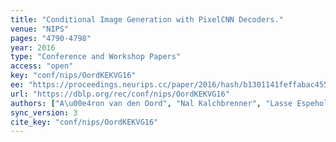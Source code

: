 ```yaml
---
title: "Conditional Image Generation with PixelCNN Decoders."
venue: "NIPS"
pages: "4790-4798"
year: 2016
type: "Conference and Workshop Papers"
access: "open"
key: "conf/nips/OordKEKVG16"
ee: "https://proceedings.neurips.cc/paper/2016/hash/b1301141feffabac455e1f90a7de2054-Abstract.html"
url: "https://dblp.org/rec/conf/nips/OordKEKVG16"
authors: ["A\u00e4ron van den Oord", "Nal Kalchbrenner", "Lasse Espeholt", "Koray Kavukcuoglu", "Oriol Vinyals", "Alex Graves"]
sync_version: 3
cite_key: "conf/nips/OordKEKVG16"
---
```

